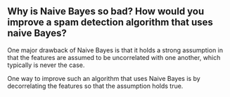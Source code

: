 ## Why is Naive Bayes so bad? How would you improve a spam detection algorithm that uses naive Bayes?

One major drawback of Naive Bayes is that it holds a strong assumption in that the features are assumed to be uncorrelated with one another, which typically is never the case.

One way to improve such an algorithm that uses Naive Bayes is by decorrelating the features so that the assumption holds true.
